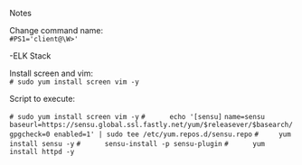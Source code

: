 Notes

Change command name:<br>
`#PS1='client@\W>'`

-ELK Stack

Install screen and vim: <br>
`# sudo yum install screen vim -y`

Script to execute:<br>

`# sudo yum install screen vim -y`
`#      echo '[sensu]`
`name=sensu
baseurl=https://sensu.global.ssl.fastly.net/yum/$releasever/$basearch/
gpgcheck=0
enabled=1' | sudo tee /etc/yum.repos.d/sensu.repo`
`#     yum install sensu -y`
`#      sensu-install -p sensu-plugin`
`#      yum install httpd -y`
